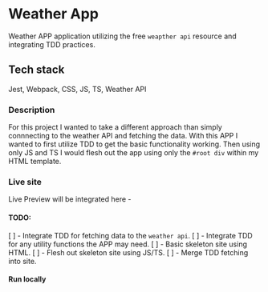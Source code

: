 # Weather App

Weather APP application utilizing the free `weapther api` resource and integrating TDD practices.

## Tech stack

Jest, Webpack, CSS, JS, TS, Weather API

### Description

For this project I wanted to take a different approach than simply connnecting to the weather API and fetching the data.
With this APP I wanted to first utilize TDD to get the basic functionality working. Then using only JS and TS I would flesh
out the app using only the `#root div` within my HTML template.

### Live site

Live Preview will be integrated here -

#### TODO:

[ ] - Integrate TDD for fetching data to the `weather api`.
[ ] - Integrate TDD for any utility functions the APP may need.
[ ] - Basic skeleton site using HTML.
[ ] - Flesh out skeleton site using JS/TS.
[ ] - Merge TDD fetching into site.

#### Run locally
